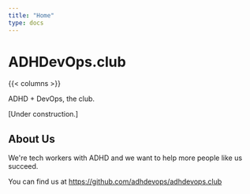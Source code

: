```yaml
---
title: "Home"
type: docs
---
```


# ADHDevOps.club

{{< columns >}}

ADHD + DevOps, the club.

[Under construction.]

## About Us

We're tech workers with ADHD and we want to help more people like us succeed.

You can find us at <https://github.com/adhdevops/adhdevops.club>
